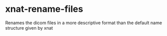 # xnat-rename-files
Renames the dicom files in a more descriptive format than the default name structure given by xnat
